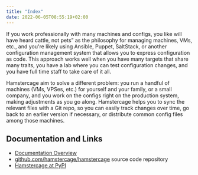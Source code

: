 ```yaml
---
title: "Index"
date: 2022-06-05T08:55:19+02:00
---
```


If you work professionally with many machines and configs, you like will have heard cattle, not pets” as the philosophy for managing machines, VMs, etc., and you're likely using Ansible, Puppet, SaltStack, or another configuration management system that allows you to express configuration as code. This approach works well when you have many targets that share many traits, you have a lab where you can test configuration changes, and you have full time staff to take care of it all.

Hamstercage aim to solve a different problem: you run a handful of machines (VMs, VPSes, etc.) for yourself and your family, or a small company, and you work on the configs right on the production system, making adjustments as you go along. Hamstercage helps you to sync the relevant files with a Git repo, so you can easily track changes over time, go back to an earlier version if necessary, or distribute common config files among those machines.

## Documentation and Links

* [Documentation Overview](documentation)
* [github.com/hamstercage/hamstercage](https://github.com/hamstercage/hamstercage) source code repository
* [Hamstercage at PyPI](https://pypi.org/project/hamstercage/)